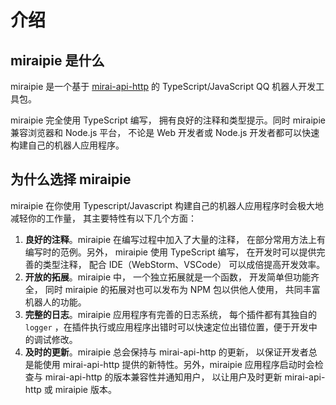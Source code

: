 # 介绍

## miraipie 是什么

miraipie 是一个基于 [mirai-api-http](https://github.com/project-mirai/mirai-api-http) 的 TypeScript/JavaScript QQ 机器人开发工具包。

miraipie 完全使用 TypeScript 编写， 拥有良好的注释和类型提示。同时 miraipie 兼容浏览器和 Node.js 平台， 不论是 Web 开发者或 Node.js 开发者都可以快速构建自己的机器人应用程序。

## 为什么选择 miraipie

miraipie 在你使用 Typescript/Javascript 构建自己的机器人应用程序时会极大地减轻你的工作量， 其主要特性有以下几个方面：

1. **良好的注释**。miraipie 在编写过程中加入了大量的注释， 在部分常用方法上有编写时的范例。另外， miraipie 使用 TypeScript 编写， 在开发时可以提供完善的类型注释， 配合 IDE（WebStorm、VSCode） 可以成倍提高开发效率。
2. **开放的拓展**。miraipie 中， 一个独立拓展就是一个函数， 开发简单但功能齐全， 同时 miraipie 的拓展对也可以发布为 NPM 包以供他人使用， 共同丰富机器人的功能。
3. **完整的日志**。miraipie 应用程序有完善的日志系统， 每个插件都有其独自的 `logger` ，在插件执行或应用程序出错时可以快速定位出错位置，便于开发中的调试修改。
4. **及时的更新**。miraipie 总会保持与 mirai-api-http 的更新， 以保证开发者总是能使用 mirai-api-http 提供的新特性。另外，miraipie 应用程序启动时会检查与 mirai-api-http 的版本兼容性并通知用户， 以让用户及时更新 mirai-api-http 或 miraipie 版本。
